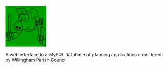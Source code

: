 ![PayPigs][logo]

A web interface to a MySQL database of planning applications considered by Willingham Parish Council.

[logo]: apple-touch-icon.png